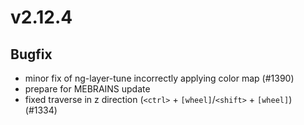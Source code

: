 # v2.12.4

## Bugfix

- minor fix of ng-layer-tune incorrectly applying color map (#1390)
- prepare for MEBRAINS update
- fixed traverse in z direction (`<ctrl>` + `[wheel]`/`<shift>` + `[wheel]`) (#1334)
